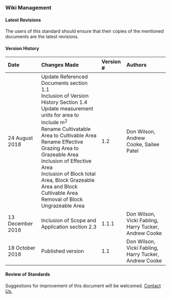 ### Wiki Management

#### Latest Revisions
The users of this standard should ensure that their copies of the mentioned documents are the latest revisions. 

#### Version History

Date | Changes Made | Version # | Authors
:--- | :----------- | :-------- | :------
24 August 2018 | Update Referenced Documents section 1.1 <br> Inclusion of Version History Section 1.4 <br> Update measurement units for area to include m<sup>2</sup> <br> Rename Cultivatable Area to Cultivable Area <br> Rename Effective Grazing Area to Grazeable Area <br> Inclusion of Effective Area <br> Inclusion of Block total Area, Block Grazeable Area and Block Cultivable Area <br> Removal of Block Ungrazeable Area | 1.2 | Don Wilson, Andrew Cooke, Sailee Patel
13 December 2016 | Inclusion of Scope and Application section 2.3 | 1.1.1 | Don Wilson, Vicki Fabling, Harry Tucker, Andrew Cooke
18 October 2016 | Published version | 1.1 | Don Wilson, Vicki Fabling, Harry Tucker, Andrew Cooke

#### Review of Standards
Suggestions for improvement of this document will be welcomed. [Contact Us.](https://github.com/Datalinker-Org/Datalinker-Org.io/blob/master/contact.md)
